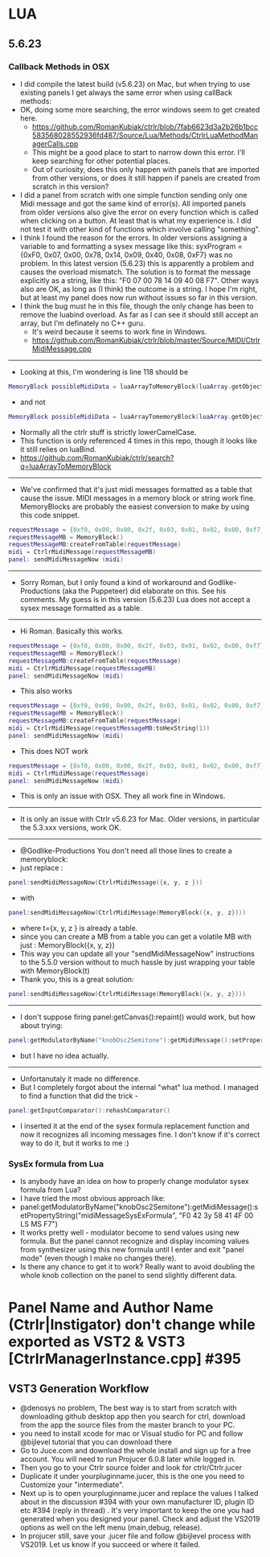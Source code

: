 # LUA

## 5.6.23

### Callback Methods in OSX

- I did compile the latest build (v5.6.23) on Mac, but when trying to use existing panels I get always the same error when using callBack methods:
- OK, doing some more searching, the error windows seem to get created here.
  - https://github.com/RomanKubiak/ctrlr/blob/7fab6623d3a2b26b1bcc583568028552936fd487/Source/Lua/Methods/CtrlrLuaMethodManagerCalls.cpp
  - This might be a good place to start to narrow down this error. I'll keep searching for other potential places.
  - Out of curiosity, does this only happen with panels that are imported from other versions, or does it still happen if panels are created from scratch in this version?
- I did a panel from scratch with one simple function sending only one Midi message and got the same kind of error(s). All imported panels from older versions also give the error on every function which is called when clicking on a button. At least that is what my experience is. I did not test it with other kind of functions which involve calling "something".
- I think I found the reason for the errors. In older versions assigning a variable to and formatting a sysex message like this: syxProgram = {0xF0, 0x07, 0x00, 0x78, 0x14, 0x09, 0x40, 0x08, 0xF7} was no problem. In this latest version (5.6.23) this is apparently a problem and causes the overload mismatch. The solution is to format the message explicitly as a string, like this: "F0 07 00 78 14 09 40 08 F7". Other ways also are OK, as long as (I think) the outcome is a string. I hope I'm right, but at least my panel does now run without issues so far in this version.
- I think the bug must he in this file, though the only change has been to remove the luabind overload. As far as I can see it should still accept an array, but I'm definately no C++ guru.
  - It's weird because it seems to work fine in Windows.
  - https://github.com/RomanKubiak/ctrlr/blob/master/Source/MIDI/CtrlrMidiMessage.cpp

<hr/>

- Looking at this, I'm wondering is line 118 should be
```lua
MemoryBlock possibleMidiData = luaArrayToMemoryBlock(luaArray.getObject());
```
- and not
```lua
MemoryBlock possibleMidiData = luaArrayTomemoryBlock(luaArray.getObject());
```
- Normally all the ctrlr stuff is strictly lowerCamelCase.
- This function is only referenced 4 times in this repo, though it looks like it still relies on luaBind.
- https://github.com/RomanKubiak/ctrlr/search?q=luaArrayToMemoryBlock

<hr/>

- We've confirmed that it's just midi messages formatted as a table that cause the issue. MIDI messages in a memory block or string work fine. MemoryBlocks are probably the easiest conversion to make by using this code snippet.
```lua
requestMessage = {0xf0, 0x00, 0x00, 0x2f, 0x03, 0x01, 0x02, 0x00, 0xf7}
requestMessageMB = MemoryBlock()
requestMessageMB:createFromTable(requestMessage)
midi = CtrlrMidiMessage(requestMessageMB)
panel: sendMidiMessageNow (midi)
```
<hr>

- Sorry Roman, but I only found a kind of workaround and Godlike-Productions (aka the Puppeteer) did elaborate on this. See his comments. My guess is in this version (5.6.23) Lua does not accept a sysex message formatted as a table.

<hr/>

- Hi Roman. Basically this works.
```lua
requestMessage = {0xf0, 0x00, 0x00, 0x2f, 0x03, 0x01, 0x02, 0x00, 0xf7}
requestMessageMB = MemoryBlock()
requestMessageMB:createFromTable(requestMessage)
midi = CtrlrMidiMessage(requestMessageMB)
panel: sendMidiMessageNow (midi)
```
- This also works
```lua
requestMessage = {0xf0, 0x00, 0x00, 0x2f, 0x03, 0x01, 0x02, 0x00, 0xf7}
requestMessageMB = MemoryBlock()
requestMessageMB:createFromTable(requestMessage)
midi = CtrlrMidiMessage(requestMessageMB:toHexString(1))
panel: sendMidiMessageNow (midi)
```
- This does NOT work
```lua
requestMessage = {0xf0, 0x00, 0x00, 0x2f, 0x03, 0x01, 0x02, 0x00, 0xf7}
midi = CtrlrMidiMessage(requestMessage)
panel: sendMidiMessageNow (midi)
```
- This is only an issue with OSX. They all work fine in Windows.

<hr/>

- It is only an issue with Ctrlr v5.6.23 for Mac. Older versions, in particular the 5.3.xxx versions, work OK.

<hr/>

- @Godlike-Productions You don't need all those lines to create a memoryblock:
- just replace :
```lua
panel:sendMidiMessageNow(CtrlrMidiMessage({x, y, z }))
```
- with
```lua
panel:sendMidiMessageNow(CtrlrMidiMessage(MemoryBlock({x, y, z}))) 
```
- where t={x, y, z } is already a table.
- since you can create a MB from a table you can get a volatile MB with just : MemoryBlock({x, y, z})
- This way you can update all your "sendMidiMessageNow" instructions to the 5.5.0 version without to much hassle by just wrapping your table with MemoryBlock(t)
- Thank you, this is a great solution: 
```lua
panel:sendMidiMessageNow(CtrlrMidiMessage(MemoryBlock({x, y, z})))
```

<hr/>

- I don't suppose firing panel:getCanvas():repaint() would work, but how about trying:
```lua
panel:getModulatorByName("knobOsc2Semitone"):getMidiMessage():setProperty("midiMessageSysExFormula", "F0 42 3y 58 41 4F 00 LS MS F7",true)
```
-  but I have no idea actually.

<hr/>

- Unfortanutaly it made no difference.
- But I completely forgot about the internal "what" lua method. I managed to find a function that did the trick - 
```lua
panel:getInputComparator():rehashComparator()
```
- I inserted it at the end of the sysex formula replacement function and now it recognizes all incoming messages fine. I don't know if it's correct way to do it, but it works to me :)


### SysEx formula from Lua

- Is anybody have an idea on how to properly change modulator sysex formula from Lua?
- I have tried the most obvious approach like:
- panel:getModulatorByName("knobOsc2Semitone"):getMidiMessage():setPropertyString("midiMessageSysExFormula", "F0 42 3y 58 41 4F 00 LS MS F7")
- It works pretty well - modulator become to send values using new formula. But the panel cannot recognize and display incoming values from synthesizer using this new formula until I enter and exit "panel mode" (even though I make no changes there).
- Is there any chance to get it to work? Really want to avoid doubling the whole knob collection on the panel to send slightly different data.


# Panel Name and Author Name (Ctrlr|Instigator) don't change while exported as VST2 & VST3 [CtrlrManagerInstance.cpp] #395
## VST3 Generation Workflow
- @denosys no problem, The best way is to start from scratch with downloading github desktop app then you search for ctrl, download from the app the source files from the master branch to your PC.
- you need to install xcode for mac or Visual studio for PC and follow @bijlevel tutorial that you can download there
- Go to Juce.com and download the whole install and sign up for a free account. You will need to run Projucer 6.0.8 later while logged in.
- Then you go to your Ctrlr source folder and look for ctrlr/Ctrlr.jucer
- Duplicate it under yourpluginname.jucer, this is the one you need to Customize your "intermediate".
- Next up is to open yourpluginname.jucer and replace the values I talked about in the discussion #394 with your own manufacturer ID, plugin ID etc #394 (reply in thread) . It's very important to keep the one you had generated when you designed your panel. Check and adjust the VS2019 options as well on the left menu (main,debug, release).
- In projucer still, save your .jucer file and follow @bijlevel process with VS2019. Let us know if you succeed or where it failed.



